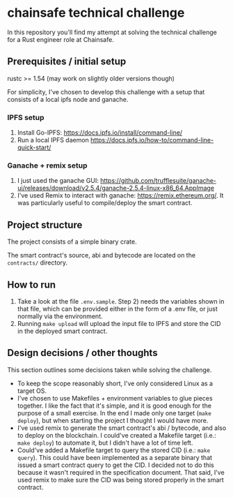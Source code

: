 
# chainsafe technical challenge
In this repository you'll find my attempt at solving the technical challenge for a Rust engineer role at Chainsafe.

## Prerequisites / initial setup
rustc >= 1.54 (may work on slightly older versions though)

For simplicity, I've chosen to develop this challenge with a setup that consists of a local ipfs node and ganache.

### IPFS setup
1. Install Go-IPFS: https://docs.ipfs.io/install/command-line/
2. Run a local IPFS daemon https://docs.ipfs.io/how-to/command-line-quick-start/

### Ganache + remix setup
1. I just used the ganache GUI: https://github.com/trufflesuite/ganache-ui/releases/download/v2.5.4/ganache-2.5.4-linux-x86_64.AppImage
2. I've used Remix to interact with ganache: https://remix.ethereum.org/. It was particularly useful to compile/deploy the smart contract.

## Project structure
The project consists of a simple binary crate. 

The smart contract's source, abi and bytecode are located on the `contracts/` directory.

## How to run
1. Take a look at the file `.env.sample`. Step 2) needs the variables shown in that file, which can be provided either in the form of a .env file, or just normally via the environment.
2. Running `make upload` will upload the input file to IPFS and store the CID in the deployed smart contract.

## Design decisions / other thoughts
This section outlines some decisions taken while solving the challenge.
* To keep the scope reasonably short, I've only considered Linux as a target OS.
* I've chosen to use Makefiles + environment variables to glue pieces together.
  I like the fact that it's simple, and it is good enough for the purpose of a small exercise.
  In the end I made only one target (`make deploy`), but when starting the project I thought I would have more.
* I've used remix to generate the smart contract's abi / bytecode, and also to deploy on the blockchain.
  I could've created a Makefile target (i.e.: `make deploy`) to automate it, but I didn't have a lot of time left.
* Could've added a Makefile target to query the stored CID (i.e.: `make query`). This could have been implemented as a separate binary that issued a smart contract query to get the CID.
  I decided not to do this because it wasn't required in the specification document.
  That said, I've used remix to make sure the CID was being stored properly in the smart contract.